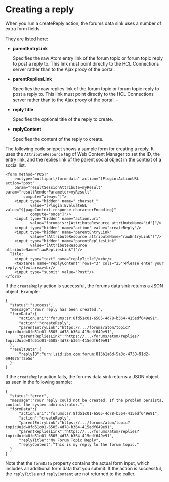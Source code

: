 # Creating a reply

When you run a createReply action, the forums data sink uses a number of extra form fields.

They are listed here:

-   **parentEntryLink**

    Specifies the raw Atom entry link of the forum topic or forum topic reply to post a reply to. This link must point directly to the HCL Connections server rather than to the Ajax proxy of the portal.

-   **parentRepliesLink**

    Specifies the raw replies link of the forum topic or forum topic reply to post a reply to. This link must point directly to the HCL Connections server rather than to the Ajax proxy of the portal. -

-   **replyTitle**

    Specifies the optional title of the reply to create.

-   **replyContent**

    Specifies the content of the reply to create.


The following code snippet shows a sample form for creating a reply. It uses the `AttributeResource` tag of Web Content Manager to set the ID, the entry link, and the replies link of the parent social object in the context of a social list.

```
<form method="POST" 
    enctype="multipart/form-data" action="[Plugin:ActionURL action="post" 
    param="resultSessionAttribute=myResult" param="resultRenderParameter=myResult" 
        compute=“always“]">    
    <input type="hidden" name="_charset_" 
           value="[Plugin:EvaluateEL value="${pageContext.response.characterEncoding}" 
           compute="once"]"/>    
    <input type="hidden" name="action.uri" 
           value="forums:sr:[AttributeResource attributeName="id"]"/>    
    <input type="hidden" name="action" value="createReply"/>    
    <input type="hidden" name="parentEntryLink" 
           value="[AttributeResource attributeName="rawEntryLink"]"/>    
    <input type="hidden" name="parentRepliesLink" 
           value="[AttributeResource attributeName="rawRepliesLink"]"/>
  Title: 
    <input type="text" name="replyTitle"/><br/>    
    <textarea name="replyContent" rows="3" cols="25">Please enter your reply.</textarea><br/>     
    <input type="submit" value="Post"/>
</form>
```

If the `createReply` action is successful, the forums data sink returns a JSON object. Example:

```
{
  "status":"success",
  "message":"Your reply has been created.",
  "formData":{
      "action.uri":"forums:sr:8fd51c01-6505-4d78-b364-415edf649e91",
      "action":"createReply",
      "parentEntryLink":"https://.../forums/atom/topic?topicUuid=8fd51c01-6505-4d78-b364-415edf649e91",
      "parentRepliesLink":"https://.../forums/atom/replies?topicUuid=8fd51c01-6505-4d78-b364-415edf649e91"
  },
  "resultData":{
      "replyID":"urn:lsid:ibm.com:forum:815b1a6d-5a3c-4730-91d2-094075ff2e5d"
  }
}
```

If the `createReply` action fails, the forums data sink returns a JSON object as seen in the following sample:

```
{
  "status":"error",
  "message":"Your reply could not be created. If the problem persists, contact the system administrator.",
  "formData":{
      "action.uri":"forums:sr:8fd51c01-6505-4d78-b364-415edf649e91",
      "action":"createReply",
      "parentEntryLink":"https://.../forums/atom/topic?topicUuid=8fd51c01-6505-4d78-b364-415edf649e91",
      "parentRepliesLink":"https://.../forums/atom/replies?topicUuid=8fd51c01-6505-4d78-b364-415edf649e91",
      "replyTitle":"My Forum Topic Reply",
      "replyContent":"This is my reply to the forum topic."
  }
}
```

Note that the `formData` property contains the actual form input, which includes all additional form data that you submit. If the action is successful, the `replyTitle` and `replyContent` are not returned to the caller.


